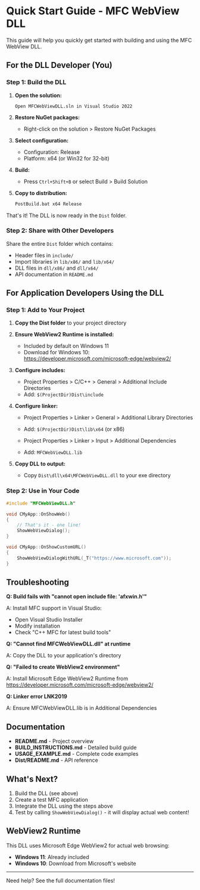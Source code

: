 # Quick Start Guide - MFC WebView DLL

This guide will help you quickly get started with building and using the MFC WebView DLL.

## For the DLL Developer (You)

### Step 1: Build the DLL

1. **Open the solution:**
   ```
   Open MFCWebViewDLL.sln in Visual Studio 2022
   ```

2. **Restore NuGet packages:**
   - Right-click on the solution > Restore NuGet Packages

3. **Select configuration:**
   - Configuration: Release
   - Platform: x64 (or Win32 for 32-bit)

4. **Build:**
   - Press `Ctrl+Shift+B` or select Build > Build Solution

5. **Copy to distribution:**
   ```cmd
   PostBuild.bat x64 Release
   ```

That's it! The DLL is now ready in the `Dist` folder.

### Step 2: Share with Other Developers

Share the entire `Dist` folder which contains:
- Header files in `include/`
- Import libraries in `lib/x86/` and `lib/x64/`
- DLL files in `dll/x86/` and `dll/x64/`
- API documentation in `README.md`

## For Application Developers Using the DLL

### Step 1: Add to Your Project

1. **Copy the Dist folder** to your project directory

2. **Ensure WebView2 Runtime is installed:**
   - Included by default on Windows 11
   - Download for Windows 10: https://developer.microsoft.com/microsoft-edge/webview2/

3. **Configure includes:**
   - Project Properties > C/C++ > General > Additional Include Directories
   - Add: `$(ProjectDir)Dist\include`

4. **Configure linker:**
   - Project Properties > Linker > General > Additional Library Directories
   - Add: `$(ProjectDir)Dist\lib\x64` (or x86)
   
   - Project Properties > Linker > Input > Additional Dependencies
   - Add: `MFCWebViewDLL.lib`

5. **Copy DLL to output:**
   - Copy `Dist\dll\x64\MFCWebViewDLL.dll` to your exe directory

### Step 2: Use in Your Code

```cpp
#include "MFCWebViewDLL.h"

void CMyApp::OnShowWeb()
{
    // That's it - one line!
    ShowWebViewDialog();
}

void CMyApp::OnShowCustomURL()
{
    ShowWebViewDialogWithURL(_T("https://www.microsoft.com"));
}
```

## Troubleshooting

**Q: Build fails with "cannot open include file: 'afxwin.h'"**

A: Install MFC support in Visual Studio:
- Open Visual Studio Installer
- Modify installation
- Check "C++ MFC for latest build tools"

**Q: "Cannot find MFCWebViewDLL.dll" at runtime**

A: Copy the DLL to your application's directory

**Q: "Failed to create WebView2 environment"**

A: Install Microsoft Edge WebView2 Runtime from https://developer.microsoft.com/microsoft-edge/webview2/

**Q: Linker error LNK2019**

A: Ensure MFCWebViewDLL.lib is in Additional Dependencies

## Documentation

- **README.md** - Project overview
- **BUILD_INSTRUCTIONS.md** - Detailed build guide
- **USAGE_EXAMPLE.md** - Complete code examples
- **Dist/README.md** - API reference

## What's Next?

1. Build the DLL (see above)
2. Create a test MFC application
3. Integrate the DLL using the steps above
4. Test by calling `ShowWebViewDialog()` - it will display actual web content!

## WebView2 Runtime

This DLL uses Microsoft Edge WebView2 for actual web browsing:
- **Windows 11**: Already included
- **Windows 10**: Download from Microsoft's website

---

Need help? See the full documentation files!
